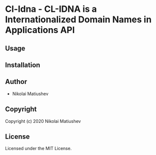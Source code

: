 # Cl-Idna - CL-IDNA is a Internationalized Domain Names in Applications API

## Usage

## Installation

## Author

* Nikolai Matiushev

## Copyright

Copyright (c) 2020 Nikolai Matiushev

## License

Licensed under the MIT License.
